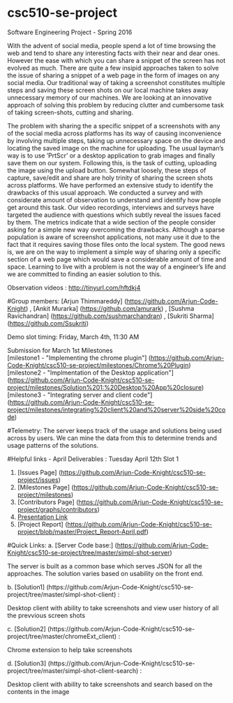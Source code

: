 # csc510-se-project
Software Engineering Project - Spring 2016

With the advent of social media, people spend a lot of time browsing the web and tend to share any interesting facts with their near and dear ones. However the ease with which you can share a snippet of the screen has not evolved as much. There are quite a few insipid approaches taken to solve the issue of sharing a snippet of a web page in the form of images on any social media. Our traditional way
of taking a screenshot constitutes multiple steps and saving these screen shots on our local machine takes away unnecessary memory of our machines. We are looking at an innovative approach of solving this problem by reducing clutter and cumbersome task of taking screen-shots, cutting and sharing.

The problem with sharing the a specific snippet of a screenshots with any of the social media across platforms has its way of causing inconvenience by involving multiple steps, taking up unnecessary space on the device and locating the saved image on the machine for uploading. The usual layman’s way is to use ’PrtScr’ or a desktop application to grab images and finally save them on our system. Following this, is the task of cutting, uploading the image using the upload button. Somewhat loosely, these steps of capture, save/edit and share are holy trinity of sharing the screen shots across platforms. We have performed an extensive study to identify
the drawbacks of this usual approach. We conducted a survey and with considerate amount of observation to understand and identify how people get around this task. Our video recordings, interviews and surveys have targeted the audience with questions which subtly reveal the issues faced by them. The metrics indicate that a wide section of the people consider asking for a simple new way overcoming the
drawbacks. Although a sparse population is aware of screenshot applications, not many use it due to the fact that it requires saving those files onto the local system. The good news is, we are on the way to implement a simple way of sharing only a specific section of a web page which would save a considerable amount of time and space. Learning to live with a problem is not the way of a engineer’s life and we are committed to finding an easier solution to this.


Observation videos : http://tinyurl.com/hftdkj4
 
#Group members:
[Arjun Thimmareddy] (https://github.com/Arjun-Code-Knight) ,
[Ankit Murarka] (https://github.com/amurark) ,
[Sushma Ravichandran] (https://github.com/sushmarchandran) ,
[Sukriti Sharma] (https://github.com/Ssukriti)

Demo slot timing: Friday, March 4th, 11:30 AM </br>

Submission for March 1st Milestones</br>
[milestone1 - "Implementing the chrome plugin"] (https://github.com/Arjun-Code-Knight/csc510-se-project/milestones/Chrome%20Plugin) <br/>
[milestone2 - "Implmentation of the Desktop application"] (https://github.com/Arjun-Code-Knight/csc510-se-project/milestones/Solution%201:%20Desktop%20App%20closure)<br/>
[milestone3 - "Integrating server and client code"] 
(https://github.com/Arjun-Code-Knight/csc510-se-project/milestones/integrating%20client%20and%20server%20side%20code)<br/>

#Telemetry:
The server keeps track of the usage and solutions being used across by users. We can mine the data from this to determine trends and usage patterns of the solutions.


#Helpful links - April Deliverables : Tuesday April 12th Slot 1
1. [Issues Page] (https://github.com/Arjun-Code-Knight/csc510-se-project/issues)
2. [Milestones Page] (https://github.com/Arjun-Code-Knight/csc510-se-project/milestones)
3. [Contributors Page] (https://github.com/Arjun-Code-Knight/csc510-se-project/graphs/contributors)
4. [Presentation Link](https://github.com/Arjun-Code-Knight/csc510-se-project/blob/master/Presentation.pdf)
5. [Project Report] (https://github.com/Arjun-Code-Knight/csc510-se-project/blob/master/Project_Report-April.pdf)

#Quick Links:
a. [Server Code base:] (https://github.com/Arjun-Code-Knight/csc510-se-project/tree/master/simpl-shot-server)
<p> The server is built as a common base which serves JSON for all the approaches. The solution varies based on usability on the front end.</p>
b. [Solution1] (https://github.com/Arjun-Code-Knight/csc510-se-project/tree/master/simpl-shot-client) :
<p>Desktop client with ability to take screenshots and view user history of all the prevvious screen shots</p>
c. [Solution2]  (https://github.com/Arjun-Code-Knight/csc510-se-project/tree/master/chromeExt_client) :
<p>Chrome extension to help take screenshots</p>
d. [Solution3] (https://github.com/Arjun-Code-Knight/csc510-se-project/tree/master/simpl-shot-client-search) :
<p>Desktop client with ability to take screenshots and search based on the contents in the image</p>
